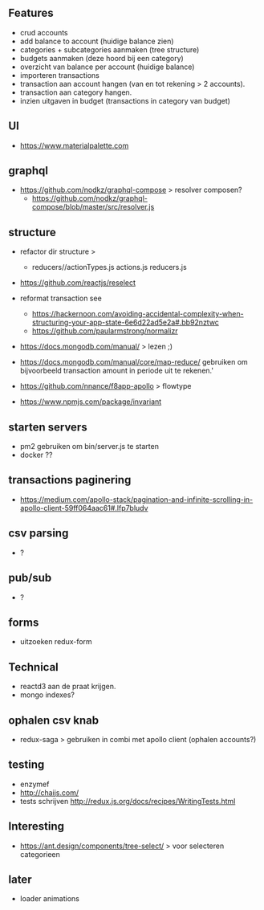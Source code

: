 ## Features
 - crud accounts
 - add balance to account (huidige balance zien)
 - categories + subcategories aanmaken (tree structure)
 - budgets aanmaken (deze hoord bij een category)
 - overzicht van balance per account (huidige balance)
 - importeren transactions
 - transaction aan account hangen (van en tot rekening > 2 accounts).
 - transaction aan category hangen.
 - inzien uitgaven in budget (transactions in category van budget)

## UI
 - https://www.materialpalette.com

## graphql
 - https://github.com/nodkz/graphql-compose > resolver composen?
   - https://github.com/nodkz/graphql-compose/blob/master/src/resolver.js
 
## structure 
 - refactor dir structure > 
   - reducers/<domain>/actionTypes.js
                       actions.js
                       reducers.js
 
 - https://github.com/reactjs/reselect
 - reformat transaction see 
   - https://hackernoon.com/avoiding-accidental-complexity-when-structuring-your-app-state-6e6d22ad5e2a#.bb92nztwc
   - https://github.com/paularmstrong/normalizr
 - https://docs.mongodb.com/manual/ > lezen ;)
 - https://docs.mongodb.com/manual/core/map-reduce/ gebruiken om bijvoorbeeld transaction amount in periode uit te rekenen.'
 - https://github.com/nnance/f8app-apollo > flowtype
 - https://www.npmjs.com/package/invariant

## starten servers
 - pm2 gebruiken om bin/server.js te starten
 - docker ??
 
## transactions paginering
 - https://medium.com/apollo-stack/pagination-and-infinite-scrolling-in-apollo-client-59ff064aac61#.lfp7bludv
 
## csv parsing 
 - ?
 
## pub/sub
 - ?
 
## forms
 - uitzoeken redux-form
 
## Technical
 - reactd3 aan de praat krijgen.
 - mongo indexes?
 
## ophalen csv knab
 - redux-saga > gebruiken in combi met apollo client (ophalen accounts?)
 
## testing
 - enzymef
 - http://chaijs.com/
 - tests schrijven http://redux.js.org/docs/recipes/WritingTests.html
 
## Interesting
 - https://ant.design/components/tree-select/ > voor selecteren categorieen
 
## later 
 - loader animations